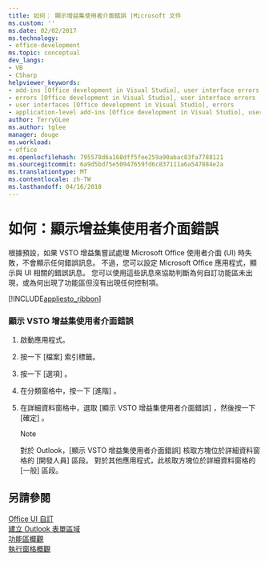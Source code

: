 ```yaml
---
title: 如何： 顯示增益集使用者介面錯誤 |Microsoft 文件
ms.custom: ''
ms.date: 02/02/2017
ms.technology:
- office-development
ms.topic: conceptual
dev_langs:
- VB
- CSharp
helpviewer_keywords:
- add-ins [Office development in Visual Studio], user interface errors
- errors [Office development in Visual Studio], user interface errors
- user interfaces [Office development in Visual Studio], errors
- application-level add-ins [Office development in Visual Studio], user interface errors
author: TerryGLee
ms.author: tglee
manager: douge
ms.workload:
- office
ms.openlocfilehash: 795578d6a168dff5fee259a90abac83fa7788121
ms.sourcegitcommit: 6a9d5bd75e50947659fd6c837111a6a547884e2a
ms.translationtype: MT
ms.contentlocale: zh-TW
ms.lasthandoff: 04/16/2018
---
```

# <a name="how-to-show-add-in-user-interface-errors"></a>如何：顯示增益集使用者介面錯誤
  根據預設，如果 VSTO 增益集嘗試處理 Microsoft Office 使用者介面 (UI) 時失敗，不會顯示任何錯誤訊息。 不過，您可以設定 Microsoft Office 應用程式，顯示與 UI 相關的錯誤訊息。 您可以使用這些訊息來協助判斷為何自訂功能區未出現，或為何出現了功能區但沒有出現任何控制項。  
  
 [!INCLUDE[appliesto_ribbon](../vsto/includes/appliesto-ribbon-md.md)]  
  
### <a name="to-show-vsto-add-in-user-interface-errors"></a>顯示 VSTO 增益集使用者介面錯誤  
  
1.  啟動應用程式。  
  
2.  按一下 [檔案]  索引標籤。  
  
3.  按一下 [選項] 。  
  
4.  在分類窗格中，按一下 [進階] 。  
  
5.  在詳細資料窗格中，選取 [顯示 VSTO 增益集使用者介面錯誤] ，然後按一下 [確定] 。  
  
    > [!NOTE]  
    >  對於 Outlook，[顯示 VSTO 增益集使用者介面錯誤]  核取方塊位於詳細資料窗格的 [開發人員]  區段。 對於其他應用程式，此核取方塊位於詳細資料窗格的 [一般]  區段。  
  
## <a name="see-also"></a>另請參閱  
 [Office UI 自訂](../vsto/office-ui-customization.md)   
 [建立 Outlook 表單區域](../vsto/creating-outlook-form-regions.md)   
 [功能區概觀](../vsto/ribbon-overview.md)   
 [執行窗格概觀](../vsto/actions-pane-overview.md)  
  
  
